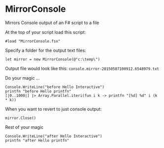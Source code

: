 # MirrorConsole
Mirrors Console output of an F# script to a file 

At the top of your script load this script:

    #load "MirrorConsole.fsx"

Specify a folder for the output text files:

    let mirror = new MirrorConsole(@"c:\temp\")
    
Output file would look like this: `console.mirror-20150507100912.6548979.txt`

Do your magic ...

    Console.WriteLine("before Hello Interactive")
    printfn "before Hello printfn"
    [|0..1000|] |> Array.Parallel.iteri(fun i k -> printfn "[%d] %d" i (k * k))

When you want to revert to just console output:

    mirror.Close()

Rest of your magic

    Console.WriteLine("after Hello Interactive")
    printfn "after Hello printfn"
